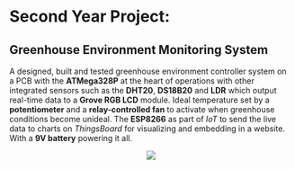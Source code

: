 # Second Year Project:
## Greenhouse Environment Monitoring System

A designed, built and tested greenhouse environment controller system on a PCB with the **ATMega328P** at the heart of operations with other integrated sensors such as the **DHT20**, **DS18B20** and **LDR** which output real-time data to a **Grove RGB LCD** module. Ideal temperature set by a **potentiometer** and a **relay-controlled fan** to activate when greenhouse conditions become unideal. The **ESP8266** as part of _IoT_ to send the live data to charts on _ThingsBoard_ for visualizing and embedding in a website. With a **9V battery** powering it all.

<div align="center">
<img src="https://github.com/user-attachments/assets/9d45e04f-b647-40f9-baac-8c97a7c10235">
</div>

